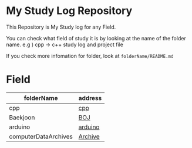 # My Study Log Repository
This Repository is My Study log for any Field.

You can check what field of study it is by looking at the name of the folder name.
e.g ) cpp -> c++ study log and project file

If you check more infomation for folder, look at `folderName/README.md`


# Field

|folderName|address|
|---|---|
|cpp|[cpp](https://github.com/Mule129/MyStudy/tree/main/cpp)|
|Baekjoon|[BOJ](https://github.com/Mule129/MyStudy/tree/main/BOJ)|
|arduino|[arduino](https://github.com/Mule129/MyStudy/tree/main/arduino)|
|computerDataArchives|[Archive](https://github.com/Mule129/MyStudy/tree/main/Computing_Information_File)|
